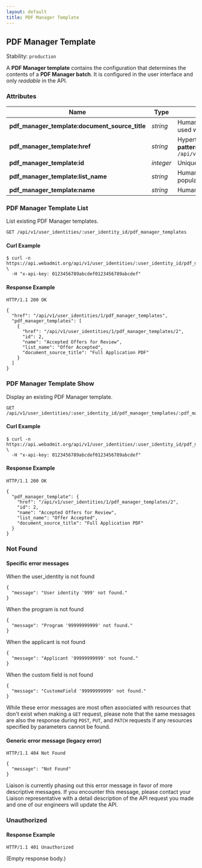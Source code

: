 ```yaml
---
layout: default
title: PDF Manager Template
---
```


<!-- WARNING: This is an automatically generated file.  Do not modify directly.  See script/generate-docs. -->

<h2><a name="resource-pdf_manager_template">PDF Manager Template</a></h2>

<p>Stability: <code>production</code></p>

<p>A <strong>PDF Manager template</strong> contains the configuration that determines the contents of a <strong>PDF Manager batch</strong>.  It is configured in the user interface and only <em>readable</em> in the API.</p>


<h3>Attributes</h3>

<table><thead>
<tr>
<th>Name</th>
<th>Type</th>
<th>Description</th>
<th>Example</th>
</tr>
</thead><tbody>
<tr>
<td><strong>pdf_manager_template:document_source_title</strong></td>
<td><em>string</em></td>
<td>Human-readable name of the document source that is used when populating this template.</td>
<td><code>&quot;Full Application PDF&quot;</code></td>
</tr>
<tr>
<td><strong>pdf_manager_template:href</strong></td>
<td><em>string</em></td>
<td>Hypertext reference to this resource.<br/> <strong>pattern:</strong> <code>/api/v1/user_identities/\d+/pdf_manager_templates/\d+</code></td>
<td><code>&quot;/api/v1/user_identities/1/pdf_manager_templates/2&quot;</code></td>
</tr>
<tr>
<td><strong>pdf_manager_template:id</strong></td>
<td><em>integer</em></td>
<td>Unique identifier of this PDF Manager template.</td>
<td><code>2</code></td>
</tr>
<tr>
<td><strong>pdf_manager_template:list_name</strong></td>
<td><em>string</em></td>
<td>Human-readable name of the list that is used when populating this template.</td>
<td><code>&quot;Offer Accepted&quot;</code></td>
</tr>
<tr>
<td><strong>pdf_manager_template:name</strong></td>
<td><em>string</em></td>
<td>Human-readable name of this PDF Manager template.</td>
<td><code>&quot;Accepted Offers for Review&quot;</code></td>
</tr>
</tbody></table>

<h3><a name="link-GET-pdf_manager_template-/api/v1/user_identities/:user_identity_id/pdf_manager_templates">PDF Manager Template List</a></h3>

<p>List existing PDF Manager templates.</p>

<pre><code>GET /api/v1/user_identities/:user_identity_id/pdf_manager_templates
</code></pre>

<h4>Curl Example</h4>

<pre lang="bash"><code>$ curl -n https://api.webadmit.org/api/v1/user_identities/:user_identity_id/pdf_manager_templates \
  -H &quot;x-api-key: 0123456789abcdef0123456789abcdef&quot;
</code></pre>

<h4>Response Example</h4>

<pre><code>HTTP/1.1 200 OK
</code></pre>

<pre lang="json"><code>{
  &quot;href&quot;: &quot;/api/v1/user_identities/1/pdf_manager_templates&quot;,
  &quot;pdf_manager_templates&quot;: [
    {
      &quot;href&quot;: &quot;/api/v1/user_identities/1/pdf_manager_templates/2&quot;,
      &quot;id&quot;: 2,
      &quot;name&quot;: &quot;Accepted Offers for Review&quot;,
      &quot;list_name&quot;: &quot;Offer Accepted&quot;,
      &quot;document_source_title&quot;: &quot;Full Application PDF&quot;
    }
  ]
}
</code></pre>

<h3><a name="link-GET-pdf_manager_template-/api/v1/user_identities/:user_identity_id/pdf_manager_templates/:pdf_manager_template_id">PDF Manager Template Show</a></h3>

<p>Display an existing PDF Manager template.</p>

<pre><code>GET /api/v1/user_identities/:user_identity_id/pdf_manager_templates/:pdf_manager_template_id
</code></pre>

<h4>Curl Example</h4>

<pre lang="bash"><code>$ curl -n https://api.webadmit.org/api/v1/user_identities/:user_identity_id/pdf_manager_templates/:pdf_manager_template_id \
  -H &quot;x-api-key: 0123456789abcdef0123456789abcdef&quot;
</code></pre>

<h4>Response Example</h4>

<pre><code>HTTP/1.1 200 OK
</code></pre>

<pre lang="json"><code>{
  &quot;pdf_manager_template&quot;: {
    &quot;href&quot;: &quot;/api/v1/user_identities/1/pdf_manager_templates/2&quot;,
    &quot;id&quot;: 2,
    &quot;name&quot;: &quot;Accepted Offers for Review&quot;,
    &quot;list_name&quot;: &quot;Offer Accepted&quot;,
    &quot;document_source_title&quot;: &quot;Full Application PDF&quot;
  }
}
</code></pre>

<h3>Not Found</h3>

<h4>Specific error messages</h4>

<p>When the user_identity is not found</p>

<pre lang="json"><code>{
  &quot;message&quot;: &quot;User identity &#39;999&#39; not found.&quot;
}
</code></pre>

<p>When the program is not found</p>

<pre lang="json"><code>{
  &quot;message&quot;: &quot;Program &#39;99999999999&#39; not found.&quot;
}
</code></pre>

<p>When the applicant is not found</p>

<pre lang="json"><code>{
  &quot;message&quot;: &quot;Applicant &#39;99999999999&#39; not found.&quot;
}
</code></pre>

<p>When the custom field is not found</p>

<pre lang="json"><code>{
  &quot;message&quot;: &quot;CustomeField &#39;99999999999&#39; not found.&quot;
}
</code></pre>

<p>While these error messages are most often associated with resources that don&#39;t exist when making a <code>GET</code> request, please note that the same messages are also the response during <code>POST</code>, <code>PUT</code>, and <code>PATCH</code> requests if any resources specified by parameters cannot be found.</p>

<h4>Generic error message (legacy error)</h4>

<pre><code>HTTP/1.1 404 Not Found
</code></pre>

<pre lang="json"><code>{
  &quot;message&quot;: &quot;Not Found&quot;
}
</code></pre>

<p>Liaison is currently phasing out this error message in favor of more descriptive messages.  If you encounter this message, please contact your Liaison representative with a detail description of the API request you made and one of our engineers will update the API.</p>

<h3>Unauthorized</h3>

<h4>Response Example</h4>

<pre><code>HTTP/1.1 401 Unauthorized
</code></pre>

<p>(Empty response body.)</p>


